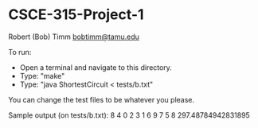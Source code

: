 CSCE-315-Project-1
==================
Robert (Bob) Timm
bobtimm@tamu.edu

To run: 
 - Open a terminal and navigate to this directory.
 - Type: "make"
 - Type: "java ShortestCircuit < tests/b.txt"

You can change the test files to be whatever you please. 

Sample output (on tests/b.txt):
8
4
0
2
3
1
6
9
7
5
8
297.48784942831895
